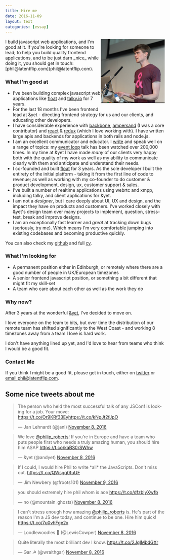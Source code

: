 ```yaml
---
title: Hire me
date: 2016-11-09
layout: text
categories: [essay]
---
```


<p class="image" style="float:right; width: 40%; height: auto; margin-top: 0"><img src="/assets/images/me.png" style="margin-top:0; margin-right: 0"></p>
I build javascript web applications, and I'm good at it. If you're looking for someone to lead; to help you build quality frontend applications, and to be just darn _nice_ while doing it, you should get in touch: [phil@latentflip.com](phil@latentflip.com).


### What I'm good at

* I've been building complex javascript web applications like [float](http://floatapp.com) and [talky.io](https://talky.io) for 7 years.
* For the last 18 months I've been frontend lead at &yet - directing frontend strategy for us and our clients, and educating other developers.
* I have considerable experience with [backbone](http://backbonejs.org/), [ampersand](https://ampersandjs.com) (I was a core contributor) and [react](https://facebook.github.io/react/) & [redux](http://redux.js.org/) (which I love working with). I have written large apis and backends for applications in both rails and node.js.
* I am an excellent communicator and educator. I [write](http://latentflip.com) and speak well on a range of topics: my [event loop](https://www.youtube.com/watch?v=8aGhZQkoFbQ) talk has been watched over 200,000 times. In my time at &yet I have made _many_ of our clients very happy both with the quality of my work as well as my ability to communicate clearly with them and anticipate and understand their needs.
* I co-founded and built [float](http://floatapp.com) for 3 years. As the sole developer I built the entirety of the initial platform - taking it from the first line of code to revenue; as well as working with my co-founder to do customer & product development, design, ux, customer support & sales.
* I've built a number of realtime applications using webrtc and xmpp, including talky, and client applications for &yet.
* I am not a _designer_, but I care deeply about UI, UX and design, and the impact they have on products and customers. I've worked closely with &yet's design team over many projects to implement, question, stress-test, break and improve designs.
* I am an exceptionally fast learner and _great_ at tracking down bugs (seriously, try me). Which means I'm very comfortable jumping into existing codebases and becoming productive quickly.

You can also check my [github](https://github.com/latentflip) and full [cv](http://latentflip.com/cv).

### What I'm looking for

* A permanent position either in Edinburgh, or remotely where there are a good number of people in UK/European timezones
* A senior frontend javascript position, or something a bit different that might fit my skill-set
* A team who care about each other as well as the work they do

### Why now?

After 3 years at the wonderful [&yet](https://andyet.com), I've decided to move on.

I love everyone on the team to bits, but over time the distribution of our remote team has shifted significantly to the West Coast - and working 8 timezones away from a team I love is hard work.

I don't have anything lined up yet, and I'd love to hear from teams who think I would be a good fit.

### Contact Me

If you think I might be a good fit, please get in touch, either on [twitter](https://twitter.com/philip_roberts) or [email phil@latentflip.com](mailto:phil@latentflip.com).


## Some nice tweets about me

<blockquote class="twitter-tweet" data-lang="en" data-cards="hidden"><p lang="en" dir="ltr">The person who held the most successful talk of any JSConf is looking for a job. Your move: <a href="https://t.co/Or9KRf33Ey">https://t.co/Or9KRf33Ey</a><a href="https://t.co/kNpJt2fJpO">https://t.co/kNpJt2fJpO</a></p>&mdash; Jan Lehnardt (@janl) <a href="https://twitter.com/janl/status/796090266952278016">November 8, 2016</a></blockquote>

<blockquote class="twitter-tweet" data-lang="en" data-conversation="none"><p lang="en" dir="ltr">We love <a href="https://twitter.com/philip_roberts">@philip_roberts</a>! If you’re in Europe and have a team who puts people first who needs a truly amazing human, you should hire him ASAP <a href="https://t.co/kaBS0rSWhw">https://t.co/kaBS0rSWhw</a></p>&mdash; &amp;yet (@andyet) <a href="https://twitter.com/andyet/status/796054731068014593">November 8, 2016</a></blockquote>

<blockquote class="twitter-tweet" data-lang="en"><p lang="en" dir="ltr">If I could, I would hire Phil to write *all* the JavaScripts. Don&#39;t miss out. <a href="https://t.co/QWsgq0fuUF">https://t.co/QWsgq0fuUF</a></p>&mdash; Jim Newbery (@froots101) <a href="https://twitter.com/froots101/status/796330145707474944">November 9, 2016</a></blockquote>

<blockquote class="twitter-tweet" data-lang="en"><p lang="en" dir="ltr">you should extremely hire phil whom is ace <a href="https://t.co/dfzbIyXwfb">https://t.co/dfzbIyXwfb</a></p>&mdash; no (@mountain_ghosts) <a href="https://twitter.com/mountain_ghosts/status/796092149628538880">November 8, 2016</a></blockquote>

<blockquote class="twitter-tweet" data-lang="en"><p lang="en" dir="ltr">I can&#39;t stress enough how amazing <a href="https://twitter.com/philip_roberts">@philip_roberts</a> is. He&#39;s part of the reason I&#39;m a JS dev today, and continue to be one. Hire him quick! <a href="https://t.co/7u0vhFge2x">https://t.co/7u0vhFge2x</a></p>&mdash; Loodlewoodles 👻 (@LewisCowper) <a href="https://twitter.com/LewisCowper/status/796100462730743808">November 8, 2016</a></blockquote>

<blockquote class="twitter-tweet" data-lang="en"><p lang="en" dir="ltr">Quite literally the most brilliant dev I know. <a href="https://t.co/2JgIMbdGXr">https://t.co/2JgIMbdGXr</a></p>&mdash; Gar ☭ (@wraithgar) <a href="https://twitter.com/wraithgar/status/796116793001537537">November 8, 2016</a></blockquote>
<script async src="//platform.twitter.com/widgets.js" charset="utf-8"></script>
